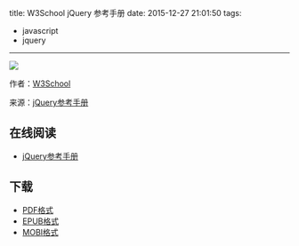 title: W3School jQuery 参考手册
date: 2015-12-27 21:01:50
tags:
  - javascript
  - jquery
---

![](https://ek8whxe.cloudimg.io/s/width/226/https://www.gitbook.com/cover/book/wizardforcel/w3school-jquery-ref.jpg?build=1450438345350&v=12.0.2)

作者：[W3School](http://www.w3cschool.cc)

来源：[jQuery参考手册](http://www.w3cschool.cc/jquery/jquery-ref-selectors.html)

<!--more-->

## 在线阅读 ##

* [jQuery参考手册](https://www.gitbook.com/book/wizardforcel/w3school-jquery-ref/details)

## 下载 ##

* [PDF格式](https://www.gitbook.com/download/pdf/book/wizardforcel/w3school-jquery-ref)
* [EPUB格式](https://www.gitbook.com/download/epub/book/wizardforcel/w3school-jquery-ref)
* [MOBI格式](https://www.gitbook.com/download/mobi/book/wizardforcel/w3school-jquery-ref)